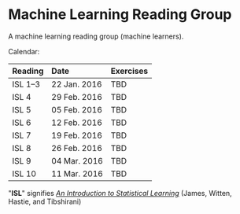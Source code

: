 # Machine Learning Reading Group

A machine learning reading group (machine learners).

Calendar:

| Reading | Date         | Exercises |
|:--------|:-------------|:----------|
| ISL 1–3 | 22 Jan. 2016 | TBD       |
| ISL   4 | 29 Feb. 2016 | TBD       |
| ISL   5 | 05 Feb. 2016 | TBD       |
| ISL   6 | 12 Feb. 2016 | TBD       |
| ISL   7 | 19 Feb. 2016 | TBD       |
| ISL   8 | 26 Feb. 2016 | TBD       |
| ISL   9 | 04 Mar. 2016 | TBD       |
| ISL  10 | 11 Mar. 2016 | TBD       |



"**ISL**" signifies [*An Introduction to Statistical Learning*](http://www-bcf.usc.edu/~gareth/ISL/) (James, Witten, Hastie, and Tibshirani)
